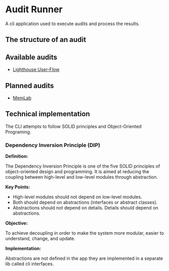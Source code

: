 # Audit Runner

A cli application used to execute audits and process the results.

## The structure of an audit



## Available audits

- [Lighthouse User-Flow](https://github.com/GoogleChrome/lighthouse/blob/main/docs/user-flows.md)

## Planned audits

- [MemLab](https://facebook.github.io/memlab/docs/intro)


## Technical implementation

The CLI attempts to follow SOLID principles and Object-Oriented Programing. 

### Dependency Inversion Principle (DIP)

**Definition:** 

The Dependency Inversion Principle is one of the five SOLID principles of object-oriented design and programming.
It is aimed at reducing the coupling between high-level and low-level modules through abstraction.

**Key Points:**

- High-level modules should not depend on low-level modules. 
- Both should depend on abstractions (interfaces or abstract classes).
- Abstractions should not depend on details. Details should depend on abstractions.

**Objective:** 

To achieve decoupling in order to make the system more modular, easier to understand, change, and update.

**Implementation:**

Abstractions are not defined in the app they are implemented in a separate lib called cli interfaces. 
